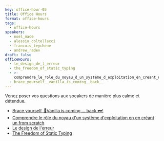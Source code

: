 ```yaml
---
key: office-hour-05
title: Office Hours
format: office-hours
tags:
  - office-hours
speakers:
  - noel_mace
  - alessio_coltellacci
  - francois_teychene
  - andrew_radev
draft: false
officeHours:
  - le_design_de_l_erreur
  - the_freedom_of_static_typing
  - >-
    comprendre_le_role_du_noyau_d_un_systeme_d_exploitation_en_creant_un_from_scratch
  - brace_yourself__vanilla_is_coming__back__
---
```

Venez poser vos questions aux speakers de manière plus calme et détendue.

* [Brace yourself, 🍦Vanilla is coming … back 🕶!](../brace_yourself__vanilla_is_coming__back__)
* [Comprendre le rôle du noyau d'un système d'exploitation en en créant un from scratch](../comprendre_le_role_du_noyau_d_un_systeme_d_exploitation_en_creant_un_from_scratch)
* [Le design de l'erreur](../le_design_de_l_erreur)
* [The Freedom of Static Typing](../the_freedom_of_static_typing)